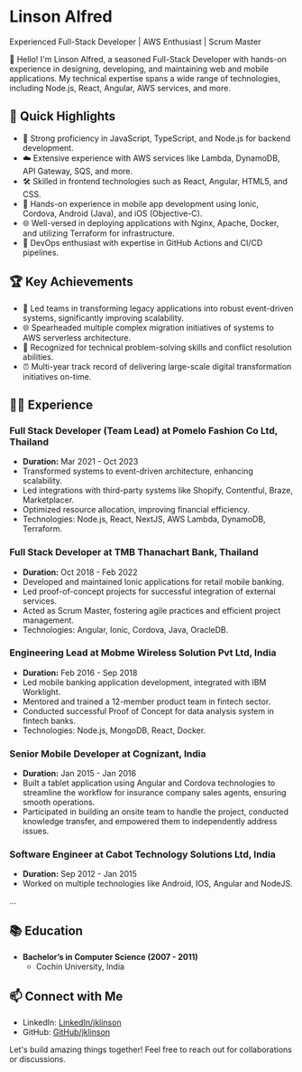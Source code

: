 # Linson Alfred
Experienced Full-Stack Developer | AWS Enthusiast | Scrum Master

👋 Hello! I'm Linson Alfred, a seasoned Full-Stack Developer with hands-on experience in designing, developing, and maintaining web and mobile applications. My technical expertise spans a wide range of technologies, including Node.js, React, Angular, AWS services, and more.

## 🚀 Quick Highlights

- 🔧 Strong proficiency in JavaScript, TypeScript, and Node.js for backend development.
- ☁️ Extensive experience with AWS services like Lambda, DynamoDB, API Gateway, SQS, and more.
- 🛠️ Skilled in frontend technologies such as React, Angular, HTML5, and CSS.
- 📱 Hands-on experience in mobile app development using Ionic, Cordova, Android (Java), and iOS (Objective-C).
- 🌐 Well-versed in deploying applications with Nginx, Apache, Docker, and utilizing Terraform for infrastructure.
- 🔄 DevOps enthusiast with expertise in GitHub Actions and CI/CD pipelines.

## 🏆 Key Achievements

- 🚀 Led teams in transforming legacy applications into robust event-driven systems, significantly improving scalability.
- 🌐 Spearheaded multiple complex migration initiatives of systems to AWS serverless architecture.
- 🏅 Recognized for technical problem-solving skills and conflict resolution abilities.
- ⏰ Multi-year track record of delivering large-scale digital transformation initiatives on-time.

## 👨‍💻 Experience

### Full Stack Developer (Team Lead) at Pomelo Fashion Co Ltd, Thailand
- **Duration:** Mar 2021 - Oct 2023
- Transformed systems to event-driven architecture, enhancing scalability.
- Led integrations with third-party systems like Shopify, Contentful, Braze, Marketplacer.
- Optimized resource allocation, improving financial efficiency.
- Technologies: Node.js, React, NextJS, AWS Lambda, DynamoDB, Terraform.

### Full Stack Developer at TMB Thanachart Bank, Thailand
- **Duration:** Oct 2018 - Feb 2022
- Developed and maintained Ionic applications for retail mobile banking.
- Led proof-of-concept projects for successful integration of external services.
- Acted as Scrum Master, fostering agile practices and efficient project management.
- Technologies: Angular, Ionic, Cordova, Java, OracleDB.

### Engineering Lead at Mobme Wireless Solution Pvt Ltd, India
- **Duration:** Feb 2016 - Sep 2018
- Led mobile banking application development, integrated with IBM Worklight.
- Mentored and trained a 12-member product team in fintech sector.
- Conducted successful Proof of Concept for data analysis system in fintech banks.
- Technologies: Node.js, MongoDB, React, Docker.

### Senior Mobile Developer at Cognizant, India
- **Duration:** Jan 2015 - Jan 2016
- Built a tablet application using Angular and Cordova technologies to streamline the workflow for insurance company sales agents, ensuring smooth operations.
- Participated in building an onsite team to handle the project, conducted knowledge transfer, and empowered them to independently address issues.

### Software Engineer at Cabot Technology Solutions Ltd, India
- **Duration:** Sep 2012 - Jan 2015
- Worked on multiple technologies like Android, IOS, Angular and NodeJS.

  
...

## 📚 Education

- **Bachelor’s in Computer Science (2007 - 2011)**
  - Cochin University, India

## 📫 Connect with Me

- LinkedIn: [LinkedIn/jklinson](https://www.linkedin.com/in/jklinson/)
- GitHub: [GitHub/jklinson](https://github.com/jklinson)

Let's build amazing things together! Feel free to reach out for collaborations or discussions.


<!---
jklinson/jklinson is a ✨ special ✨ repository because its `README.md` (this file) appears on your GitHub profile.
You can click the Preview link to take a look at your changes.
--->
